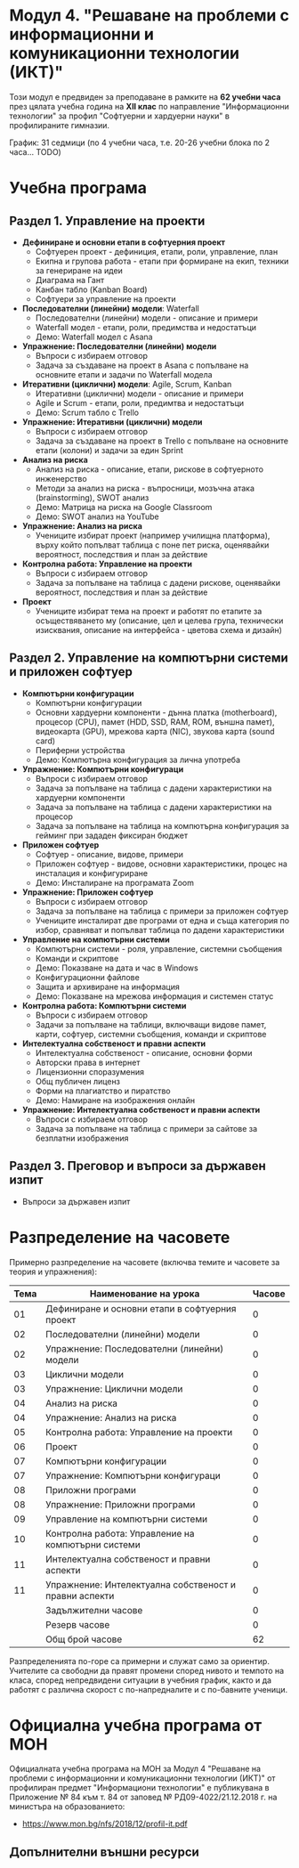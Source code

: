# Модул 4. "Решаване на проблеми с информационни и комуникационни технологии (ИКТ)"

Този модул е предвиден за преподаване в рамките на **62 учебни часа** през цялата учебна година на **XII клас** по направление "Информационни технологии" за профил "Софтуерни и хардуерни науки" в профилираните гимназии.

График: 31 седмици (по 4 учебни часа, т.е. 20-26 учебни блока по 2 часа... TODO)

# Учебна програма

## Раздел 1. Управление на проекти
 - **Дефиниране и основни етапи в софтуерния проект**
   - Софтуерен проект - дефиниция, етапи, роли, управление, план
   - Екипна и групова работа - етапи при формиране на екип, техники за генериране на идеи
   - Диаграма на Гант
   - Канбан табло (Kanban Board)
   - Софтуери за управление на проекти
 - **Последователни (линейни) модели**: Waterfall
   - Последователни (линейни) модели - описание и примери
   - Waterfall модел - етапи, роли, предимства и недостатъци
   - Демо: Waterfall модел с Asana
 - **Упражнение: Последователни (линейни) модели**
   - Въпроси с избираем отговор
   - Задача за създаване на проект в Asana с попълване на основните етапи и задачи по Waterfall модела
 - **Итеративни (циклични) модели**: Agile, Scrum, Kanban
   - Итеративни (циклични) модели - описание и примери
   - Agile и Scrum - етапи, роли, предимтва и недостатъци
   - Демо: Scrum табло с Trello
 - **Упражнение: Итеративни (циклични) модели**
   - Въпроси с избираем отговор
   - Задача за създаване на проект в Trello с попълване на основните етапи (колони) и задачи за един Sprint
 - **Анализ на риска**
   - Анализ на риска - описание, етапи, рискове в софтуерното инженерство
   - Методи за анализ на риска - въпросници, мозъчна атака (brainstorming), SWOT анализ
   - Демо: Матрица на риска на Google Classroom
   - Демо: SWOT анализ на YouTube
- **Упражнение: Анализ на риска**
   - Учениците избират проект (например училищна платформа), върху който попълват таблица с поне пет риска, оценявайки вероятност, последствия и план за действие
 - **Контролна работа: Управление на проекти**
   - Въпроси с избираем отговор
   - Задача за попълване на таблица с дадени рискове, оценявайки вероятност, последствия и план за действие
 - **Проект**
   - Учениците избират тема на проект и работят по етапите за осъществяването му (описание, цел и целева група, технически изисквания, описание на интерфейса - цветова схема и дизайн)


## Раздел 2. Управление на компютърни системи и приложен софтуер
  - **Компютърни конфигурации**
    - Компютърни конфигурации
    - Основни хардуерни компоненти - дънна платка (motherboard), процесор (CPU), памет (HDD, SSD, RAM, ROM, външна памет), видеокарта (GPU), мрежова карта (NIC), звукова карта (sound card)
    - Периферни устройства
    - Демо: Компютърна конфигурация за лична употреба
  - **Упражнение: Компютърни конфигураци**
    - Въпроси с избираем отговор
    - Задача за попълване на таблица с дадени характеристики на хардуерни компоненти
    - Задача за попълване на таблица с дадени характеристики на процесор
    - Задача за попълване на таблица на компютърна конфигурация за гейминг при зададен фиксиран бюджет
  - **Приложен софтуер**
    - Софтуер - описание, видове, примери
    - Приложен софтуер - видове, основни характеристики, процес на инсталация и конфигуриране
    - Демо: Инсталиране на програмата Zoom
  - **Упражнение: Приложен софтуер**
    - Въпроси с избираем отговор
    - Задача за попълване на таблица с примери за приложен софтуер
    - Учениците инсталират две програми от една и съща категория по избор, сравняват и попълват таблица по дадени характеристики
  - **Управление на компютърни системи**
    - Компютърни системи - роля, управление, системни съобщения
    - Команди и скриптове
    - Демо: Показване на дата и час в Windows
    - Конфигурационни файлове
    - Защита и архивиране на информация
    - Демо: Показване на мрежова информация и системен статус
  - **Контролна работа: Компютърни системи**
    - Въпроси с избираем отговор
    - Задачи за попълване на таблици, включващи видове памет, карти, софтуер, системни съобщения, команди и скриптове
  - **Интелектуална собственост и правни аспекти**
    - Интелектуална собственост - описание, основни форми
    - Авторски права в интернет
    - Лицензионни споразумения
    - Общ публичен лиценз
    - Форми на плагиатство и пиратство
    - Демо: Намиране на изображения онлайн
  - **Упражнение: Интелектуална собственост и правни аспекти**
    - Въпроси с избираем отговор
    - Задача за попълване на таблица с примери за сайтове за безплатни изображения

## Раздел 3. Преговор и въпроси за държавен изпит
  - Въпроси за държавен изпит

# Разпределение на часовете

Примерно разпределение на часовете (включва темите и часовете за теория и упражнения):

| Тема | Наименование на урока                                                              | Часове      |
|------|------------------------------------------------------------------------------------|-------------|
|  01  | Дефиниране и основни етапи в софтуерния проект                                     |      0      |
|  02  | Последователни (линейни) модели                                                    |      0      |
|  02  | Упражнение: Последователни (линейни) модели                                        |      0      |
|  03  | Циклични модели                                                                    |      0      |
|  03  | Упражнение: Циклични модели                                                        |      0      |
|  04  | Анализ на риска                                                                    |      0      |
|  04  | Упражнение: Анализ на риска                                                        |      0      |
|  05  | Контролна работа: Управление на проекти                                            |      0      |
|  06  | Проект                                                                             |      0      |
|  07  | Компютърни конфигурации                                                            |      0      |
|  07  | Упражнение: Компютърни конфигураци                                                 |      0      |
|  08  | Приложни програми                                                                  |      0      |
|  08  | Упражнение: Приложни програми                                                      |      0      |
|  09  | Управление на компютърни системи                                                   |      0      |
|  10  | Контролна работа: Управление на компютърни системи                                 |      0      |
|  11  | Интелектуална собственост и правни аспекти                                         |      0      |
|  11  | Упражнение: Интелектуална собственост и правни аспекти                             |      0      |
|      | Задължителни часове                                                                |      0      |
|      | Резерв часове                                                                      |      0      |
|      | Общ брой часове                                                                    |     62      |

Разпределенията по-горе са примерни и служат само за ориентир. Учителите са свободни да правят промени според нивото и темпото на класа, според непредвидени ситуации в учебния график, както и да работят с различна скорост с по-напредналите и с по-бавните ученици.

# Официална учебна програма от МОН
Официалната учебна програма на МОН за Модул 4 "Решаване на проблеми с информационни и комуникационни технологии (ИКТ)" от профилиран предмет "Информациони технологии" е публикувана в Приложение № 84 към т. 84 от заповед № РД09-4022/21.12.2018 г. на министъра на образованието:
  - https://www.mon.bg/nfs/2018/12/profil-it.pdf

## Допълнителни външни ресурси
